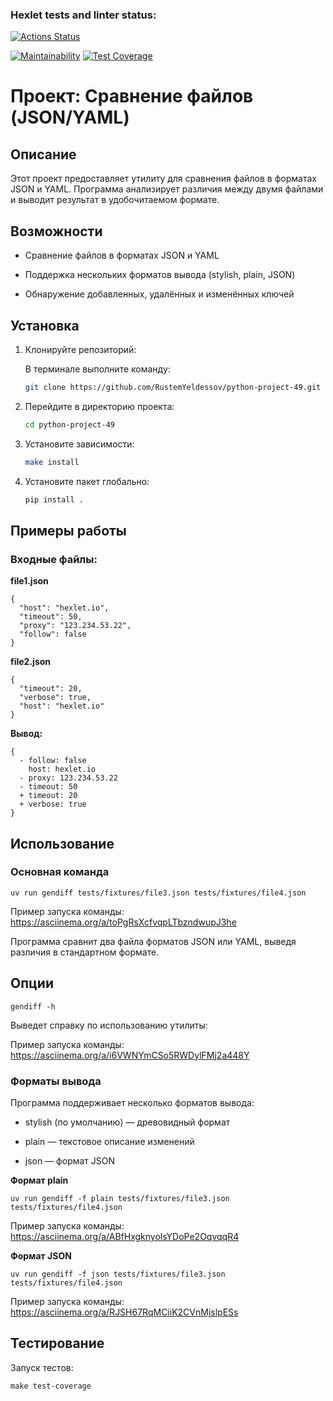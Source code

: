 ### Hexlet tests and linter status:
[![Actions Status](https://github.com/RustemYeldessov/python-project-50/actions/workflows/hexlet-check.yml/badge.svg)](https://github.com/RustemYeldessov/python-project-50/actions)

[![Maintainability](https://api.codeclimate.com/v1/badges/f600ac56e652872bb201/maintainability)](https://codeclimate.com/github/RustemYeldessov/python-project-50/maintainability)
[![Test Coverage](https://api.codeclimate.com/v1/badges/f600ac56e652872bb201/test_coverage)](https://codeclimate.com/github/RustemYeldessov/python-project-50/test_coverage)



# Проект: Сравнение файлов (JSON/YAML)

## Описание

Этот проект предоставляет утилиту для сравнения файлов в форматах JSON и YAML. Программа анализирует различия между двумя файлами и выводит результат в удобочитаемом формате.

## Возможности

- Сравнение файлов в форматах JSON и YAML

- Поддержка нескольких форматов вывода (stylish, plain, JSON)

- Обнаружение добавленных, удалённых и изменённых ключей

## Установка

1. Клонируйте репозиторий:

    В терминале выполните команду:
    ```bash
    git clone https://github.com/RustemYeldessov/python-project-49.git

2. Перейдите в директорию проекта:

    ```bash
   cd python-project-49

3. Установите зависимости:

    ```bash
    make install

4. Установите пакет глобально:

    ```bash
    pip install .

## Примеры работы
### Входные файлы:

**file1.json**

    {
      "host": "hexlet.io",
      "timeout": 50,
      "proxy": "123.234.53.22",
      "follow": false
    }

**file2.json**

    {
      "timeout": 20,
      "verbose": true,
      "host": "hexlet.io"
    }

**Вывод:**

    {
      - follow: false
        host: hexlet.io
      - proxy: 123.234.53.22
      - timeout: 50
      + timeout: 20
      + verbose: true
    }

## Использование

### Основная команда

    uv run gendiff tests/fixtures/file3.json tests/fixtures/file4.json

Пример запуска команды: https://asciinema.org/a/toPgRsXcfvqpLTbzndwupJ3he


Программа сравнит два файла форматов JSON или YAML, выведя различия в стандартном формате.

## Опции

    gendiff -h

Выведет справку по использованию утилиты:

Пример запуска команды: https://asciinema.org/a/i6VWNYmCSo5RWDylFMj2a448Y


### Форматы вывода

Программа поддерживает несколько форматов вывода:

- stylish (по умолчанию) — древовидный формат

- plain — текстовое описание изменений

- json — формат JSON

**Формат plain**

    uv run gendiff -f plain tests/fixtures/file3.json tests/fixtures/file4.json

Пример запуска команды: https://asciinema.org/a/ABfHxgknyolsYDoPe2OqvqqR4

**Формат JSON**

    uv run gendiff -f json tests/fixtures/file3.json tests/fixtures/file4.json

Пример запуска команды: https://asciinema.org/a/RJSH67RqMCiiK2CVnMjslpESs

## Тестирование

Запуск тестов:

    make test-coverage

